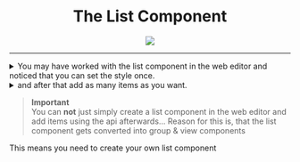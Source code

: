<div align="center">
  <h1>The List Component</h1>
  <img src="https://github.com/max1mde/AG-Wiki/assets/114857048/12a058ea-cd42-46f3-8659-fc86bce89171">
</div>

---


<details>
<summary>You may have worked with the list component in the web editor and noticed that you can set the style once.  </summary>
<img src="https://github.com/max1mde/AG-Wiki/assets/114857048/1486def7-a63d-42e4-ae4a-e4f9b49ef12c">
</details>
<details>
<summary>and after that add as many items as you want.</summary>
<img src="https://github.com/max1mde/AG-Wiki/assets/114857048/0dd87307-33b0-41b4-b3a8-0bd814f318c1">
</details>

> **Important**  
> You can **not** just simply create a list component in the web editor and add items using the api afterwards...
> Reason for this is, that the list component gets converted into group & view components

This means you need to create your own list component
